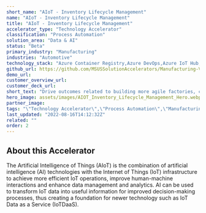 ```yaml
---
short_name: "AIoT - Inventory Lifecycle Management"
name: "AIoT - Inventory Lifecycle Management"
title: "AIoT - Inventory Lifecycle Management"
accelerator_type: "Technology Accelerator"
classification: "Process Automation"
solution_area: "Data & AI"
status: "Beta"
primary_industry: "Manufacturing"
industries: "Automotive"
technology_stack: "Azure Container Registry,Azure DevOps,Azure IoT Hub,Azure Machine Learning,Azure SQL,Azure Storage,Cognitive Services,Docker,PowerBI,Python"
github_url: https://github.com/MSUSSolutionAccelerators/Manufacturing-Vision-Solution-Accelerator-AMD64
demo_url: 
customer_overview_url: 
customer_deck_url: 
short_text: "Drive outcomes related to building more agile factories, creating more resilient supply chains, and transforming workforces"
hero_image: assets/images/AIOT_Inventory_Lifecycle_Management_Hero.webp
partner_image: 
tags: "\"Technology Accelerator\",\"Process Automation\",\"Manufacturing\",\"Automotive\",\"Azure Container Registry\",\"Azure DevOps\",\"Azure IoT Hub\",\"Azure Machine Learning\",\"Azure SQL\",\"Azure Storage\",\"Cognitive Services\",\"Docker\",\"PowerBI\",\"Python\",\"Data & AI\",\"Beta\""
last_updated: "2022-08-16T14:12:32Z"
related: ""
order: 2
---
```

## About this Accelerator

The Artificial Intelligence of Things (AIoT) is the combination of artificial intelligence (AI) technologies with the Internet of Things (IoT) infrastructure to achieve more efficient IoT operations, improve human-machine interactions and enhance data management and analytics. AI can be used to transform IoT data into useful information for improved decision-making processes, thus creating a foundation for newer technology such as IoT Data as a Service (IoTDaaS).